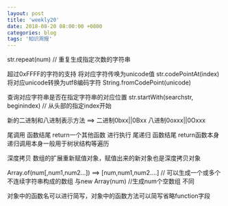 ```yaml
---
layout: post
title: 'weekly20'
date: 2018-08-20 08:00:00 +0800
categories: blog
tags: '知识周报'
---
```


str.repeat(num) // 重复生成指定次数的字符串

超过0xFFFF的字符的支持 将对应字符传唤为unicode值 str.codePointAt(index) 
                      将对应unicode转换为utf8编码字符 String.fromCodePoint(unicode)

查询对应字符串是否在指定字符串的对应位置 str.startWith(searchstr, beginindex) // 从头部的指定index开始

新的二进制和八进制表示方法 ==> 二进制0bxx||0Bxx  八进制0oxxx||0Oxxx

尾调用 函数结尾 return一个其他函数 进行执行
尾递归 函数结尾 return函数本身 递归调用本身一般用于树状结构等遍历

深度拷贝 数组的扩展重新赋值对象，赋值出来的新对象也是深度拷贝对象

Array.of(num[,num1,num2...]) ==> [num,num1,num2....] // 可以生成一个或多个不连续字符串构成的数组 与new Array(num) //生成num个空数组 不同

对象中的函数名可以进行简写，对象中的函数方法可以简写省略function字段